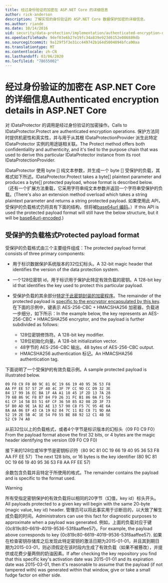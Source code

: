 ```yaml
---
title: 经过身份验证的加密在 ASP.NET Core 的详细信息
author: rick-anderson
description: 了解实现的身份验证的 ASP.NET Core 数据保护加密的详细信息。
ms.author: riande
ms.date: 10/14/2016
uid: security/data-protection/implementation/authenticated-encryption-details
ms.openlocfilehash: 9def03e6b27e19fc34a839e923d6152e086889db
ms.sourcegitcommit: 9a129f5f3e31cc449742b164d5004894bfca90aa
ms.translationtype: MT
ms.contentlocale: zh-CN
ms.lasthandoff: 03/06/2020
ms.locfileid: "78655002"
---
```

# <a name="authenticated-encryption-details-in-aspnet-core"></a><span data-ttu-id="84235-103">经过身份验证的加密在 ASP.NET Core 的详细信息</span><span class="sxs-lookup"><span data-stu-id="84235-103">Authenticated encryption details in ASP.NET Core</span></span>

<a name="data-protection-implementation-authenticated-encryption-details"></a>

<span data-ttu-id="84235-104">对 IDataProtector 的调用是经过身份验证的加密操作。</span><span class="sxs-lookup"><span data-stu-id="84235-104">Calls to IDataProtector.Protect are authenticated encryption operations.</span></span> <span data-ttu-id="84235-105">保护方法同时提供机密性和真实性，并与用于从其根 IDataProtectionProvider 派生此特定 IDataProtector 实例的用途链相关联。</span><span class="sxs-lookup"><span data-stu-id="84235-105">The Protect method offers both confidentiality and authenticity, and it's tied to the purpose chain that was used to derive this particular IDataProtector instance from its root IDataProtectionProvider.</span></span>

<span data-ttu-id="84235-106">IDataProtector 使用 byte [] 纯文本参数，并生成一个 byte [] 受保护的负载，其格式如下所述。</span><span class="sxs-lookup"><span data-stu-id="84235-106">IDataProtector.Protect takes a byte[] plaintext parameter and produces a byte[] protected payload, whose format is described below.</span></span> <span data-ttu-id="84235-107">（还有一个扩展方法重载，它采用字符串纯文本参数并返回一个字符串受保护的负载。</span><span class="sxs-lookup"><span data-stu-id="84235-107">(There's also an extension method overload which takes a string plaintext parameter and returns a string protected payload.</span></span> <span data-ttu-id="84235-108">如果使用此 API，受保护的负载格式仍将具有下面的结构，但将被[base64url 编码](https://tools.ietf.org/html/rfc4648#section-5)。）</span><span class="sxs-lookup"><span data-stu-id="84235-108">If this API is used the protected payload format will still have the below structure, but it will be [base64url-encoded](https://tools.ietf.org/html/rfc4648#section-5).)</span></span>

## <a name="protected-payload-format"></a><span data-ttu-id="84235-109">受保护的负载格式</span><span class="sxs-lookup"><span data-stu-id="84235-109">Protected payload format</span></span>

<span data-ttu-id="84235-110">受保护的负载格式由三个主要组件组成：</span><span class="sxs-lookup"><span data-stu-id="84235-110">The protected payload format consists of three primary components:</span></span>

* <span data-ttu-id="84235-111">用于标识数据保护系统版本的32位幻标头。</span><span class="sxs-lookup"><span data-stu-id="84235-111">A 32-bit magic header that identifies the version of the data protection system.</span></span>

* <span data-ttu-id="84235-112">一个128位密钥 id，用于标识用于保护此特定有效负载的密钥。</span><span class="sxs-lookup"><span data-stu-id="84235-112">A 128-bit key id that identifies the key used to protect this particular payload.</span></span>

* <span data-ttu-id="84235-113">受保护负载的其余部分[特定于此密钥封装的加密程序](xref:security/data-protection/implementation/subkeyderivation#data-protection-implementation-subkey-derivation)。</span><span class="sxs-lookup"><span data-stu-id="84235-113">The remainder of the protected payload is [specific to the encryptor encapsulated by this key](xref:security/data-protection/implementation/subkeyderivation#data-protection-implementation-subkey-derivation).</span></span> <span data-ttu-id="84235-114">在下面的示例中，键表示 AES-256-CBC + HMACSHA256 加密器，负载进一步细分，如下所示：</span><span class="sxs-lookup"><span data-stu-id="84235-114">In the example below, the key represents an AES-256-CBC + HMACSHA256 encryptor, and the payload is further subdivided as follows:</span></span>
  * <span data-ttu-id="84235-115">128位密钥修饰符。</span><span class="sxs-lookup"><span data-stu-id="84235-115">A 128-bit key modifier.</span></span>
  * <span data-ttu-id="84235-116">128位初始化向量。</span><span class="sxs-lookup"><span data-stu-id="84235-116">A 128-bit initialization vector.</span></span>
  * <span data-ttu-id="84235-117">48字节的 AES-256-CBC 输出。</span><span class="sxs-lookup"><span data-stu-id="84235-117">48 bytes of AES-256-CBC output.</span></span>
  * <span data-ttu-id="84235-118">HMACSHA256 authentication 标记。</span><span class="sxs-lookup"><span data-stu-id="84235-118">An HMACSHA256 authentication tag.</span></span>

<span data-ttu-id="84235-119">下面说明了一个受保护的有效负载示例。</span><span class="sxs-lookup"><span data-stu-id="84235-119">A sample protected payload is illustrated below.</span></span>

```
09 F0 C9 F0 80 9C 81 0C 19 66 19 40 95 36 53 F8
AA FF EE 57 57 2F 40 4C 3F 7F CC 9D CC D9 32 3E
84 17 99 16 EC BA 1F 4A A1 18 45 1F 2D 13 7A 28
79 6B 86 9C F8 B7 84 F9 26 31 FC B1 86 0A F1 56
61 CF 14 58 D3 51 6F CF 36 50 85 82 08 2D 3F 73
5F B0 AD 9E 1A B2 AE 13 57 90 C8 F5 7C 95 4E 6A
8A AA 06 EF 43 CA 19 62 84 7C 11 B2 C8 71 9D AA
52 19 2E 5B 4C 1E 54 F0 55 BE 88 92 12 C1 4B 5E
52 C9 74 A0
```

<span data-ttu-id="84235-120">从前32位以上的负载格式，或者4个字节是标识版本的幻标头（09 F0 C9 F0）</span><span class="sxs-lookup"><span data-stu-id="84235-120">From the payload format above the first 32 bits, or 4 bytes are the magic header identifying the version (09 F0 C9 F0)</span></span>

<span data-ttu-id="84235-121">接下来的128位或16字节是密钥标识符（80 9C 81 0C 19 66 19 40 95 36 53 F8 AA FF EE 57）</span><span class="sxs-lookup"><span data-stu-id="84235-121">The next 128 bits, or 16 bytes is the key identifier (80 9C 81 0C 19 66 19 40 95 36 53 F8 AA FF EE 57)</span></span>

<span data-ttu-id="84235-122">余数包含负载并且特定于所使用的格式。</span><span class="sxs-lookup"><span data-stu-id="84235-122">The remainder contains the payload and is specific to the format used.</span></span>

> [!WARNING]
> <span data-ttu-id="84235-123">所有受指定密钥保护的有效负载将以相同的20字节（幻值，key id）标头开头。</span><span class="sxs-lookup"><span data-stu-id="84235-123">All payloads protected to a given key will begin with the same 20-byte (magic value, key id) header.</span></span> <span data-ttu-id="84235-124">管理员可以将此事实用于诊断目的，以大致了解生成负载的时间。</span><span class="sxs-lookup"><span data-stu-id="84235-124">Administrators can use this fact for diagnostic purposes to approximate when a payload was generated.</span></span> <span data-ttu-id="84235-125">例如，上面的负载对应于键 {0c819c80-6619-4019-9536-53f8aaffee57}。</span><span class="sxs-lookup"><span data-stu-id="84235-125">For example, the payload above corresponds to key {0c819c80-6619-4019-9536-53f8aaffee57}.</span></span> <span data-ttu-id="84235-126">如果在检查密钥存储库之后发现此特定密钥的激活日期为2015-01-01，并且其到期日期为2015-03-01，则必须假定在该时段内生成了有效负载（如果不被篡改），并提供或花费少量两侧的奶油因素。</span><span class="sxs-lookup"><span data-stu-id="84235-126">If after checking the key repository you find that this specific key's activation date was 2015-01-01 and its expiration date was 2015-03-01, then it's reasonable to assume that the payload (if not tampered with) was generated within that window, give or take a small fudge factor on either side.</span></span>
